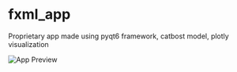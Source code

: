 # fxml_app
Proprietary app made using pyqt6 framework, catbost model, plotly visualization

![ App Preview ](https://github.com/user-attachments/assets/9ed53955-444b-46db-a434-83223e995b5e)

